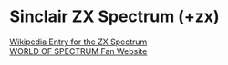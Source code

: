 # Sinclair ZX Spectrum (+zx)
[Wikipedia Entry for the ZX Spectrum](https://en.wikipedia.org/wiki/ZX_Spectrum)  
[WORLD OF SPECTRUM Fan Website](http://worldofspectrum.org/)
